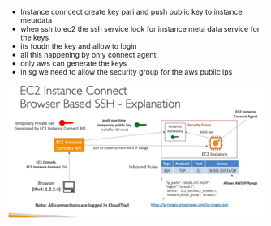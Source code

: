 
- Instance conncect create key pari and push public key to instance metadata
- when ssh to ec2 the ssh service look for instance meta data service for the keys
- its foudn the key and allow to login
- all this happening by only connect agent
- only aws can generate the keys
- in sg we need to allow the security group for the aws public ips


<img src="img/9.1.png"  style="float: left; margin-right: 10px;" />